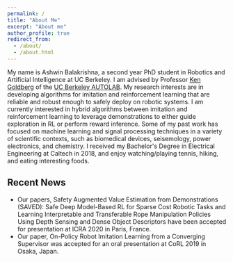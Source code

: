 ```yaml
---
permalink: /
title: "About Me"
excerpt: "About me"
author_profile: true
redirect_from: 
  - /about/
  - /about.html
---
```


My name is Ashwin Balakrishna, a second year PhD student in Robotics and Artificial Intelligence at UC Berkeley.
I am advised by Professor [Ken Goldberg](http://goldberg.berkeley.edu/) of the [UC Berkeley AUTOLAB](http://autolab.berkeley.edu/). My research interests are in developing algorithms for imitation and reinforcement learning 
that are reliable and robust enough to safely deploy on robotic systems. I am currently interested in hybrid algorithms between imitation and reinforcement learning to leverage demonstrations to either guide exploration in RL or perform reward inference. Some of my past work has focused on machine learning and signal processing techniques in a variety of scientific contexts, such as biomedical devices, seisemology, power electronics, and chemistry. I received my Bachelor's Degree in Electrical Engineering at Caltech in 2018, and enjoy watching/playing tennis, hiking, and eating interesting foods.

Recent News
------
* Our papers, Safety Augmented Value Estimation from Demonstrations (SAVED): Safe Deep Model-Based RL for Sparse Cost Robotic Tasks and Learning Interpretable and Transferable Rope Manipulation Policies Using Depth Sensing and Dense Object Descriptors have been accepted for presentation at ICRA 2020 in Paris, France.
* Our paper, On-Policy Robot Imitation Learning from a Converging Supervisor was accepted for an oral presentation at CoRL 2019 in Osaka, Japan.
